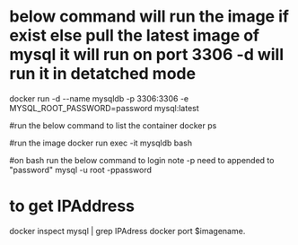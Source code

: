  
 # below command will run the image if exist else pull the latest image of mysql it will run on port 3306 -d will run it in detatched mode
 

 docker run -d --name mysqldb -p 3306:3306 -e MYSQL_ROOT_PASSWORD=password mysql:latest
 

#run the below command to list the container
 docker ps
 
 #run the image
 docker run exec -it mysqldb bash
 
 #on bash run the below command to login note -p need to appended to "password"
  mysql -u root -ppassword 


# to get IPAddress
docker inspect mysql | grep IPAdress
docker port $imagename.      

 
 
 
 
